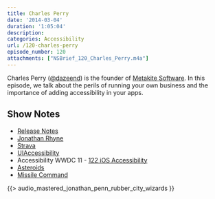 ```yaml
---
title: Charles Perry
date: '2014-03-04'
duration: '1:05:04'
description:
categories: Accessibility
url: /120-charles-perry
episode_number: 120
attachments: ["NSBrief_120_Charles_Perry.m4a"]
---
```


Charles Perry ([@dazeend](http://twitter.com/dazeend)) is the founder of [Metakite Software](http://metakite.com). In this episode, we talk about the perils of running your own business and the importance of adding accessibility in your apps.

## Show Notes
- [Release Notes](http://releasenotes.tv)
- [Jonathan Rhyne](http://nsbrief.com/109-jonathan-rhyne)
- [Strava](http://strava.com)
- [UIAccessibility](https://developer.apple.com/library/ios/documentation/uikit/reference/UIAccessibility_Protocol/Introduction/Introduction.html)
- Accessibility WWDC 11 - [122 iOS Accessibility](https://developer.apple.com/devcenter/download.action?path=/wwdc_2011/adc_on_itunes__wwdc11_sessions__pdf/122_ios_accessibility.pdf)
- [Asteroids](http://en.wikipedia.org/wiki/Asteroids_\(video_game\))
- [Missile Command](http://chrome.atari.com/missilecommand/)

{{> audio_mastered_jonathan_penn_rubber_city_wizards }}
